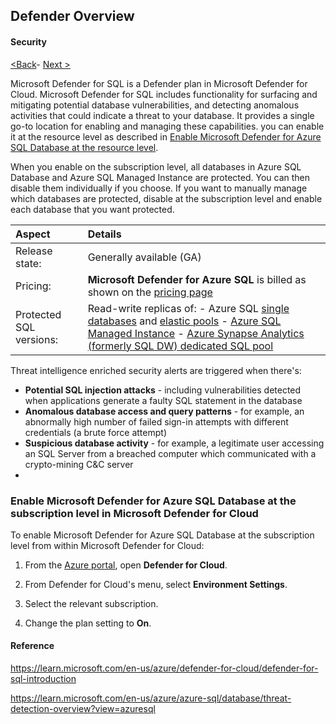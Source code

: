 ## Defender Overview

#### Security

[<Back](https://github.com/LiliamLeme/FTALive-Sessions_Synapse_SQL/blob/main/content/data/ModernDatawarehouse-Security/Dedicated%20SQL%20Pool_data.md)\- [Next >](https://github.com/LiliamLeme/FTALive-Sessions_Synapse_SQL/blob/main/content/data/ModernDatawarehouse-Security/Serveless%20SQL%20Pool.md)

Microsoft Defender for SQL is a Defender plan in Microsoft Defender for Cloud. Microsoft Defender for SQL includes functionality for surfacing and mitigating potential database vulnerabilities, and detecting anomalous activities that could indicate a threat to your database. It provides a single go-to location for enabling and managing these capabilities. you can enable it at the resource level as described in [Enable Microsoft Defender for Azure SQL Database at the resource level](https://learn.microsoft.com/en-us/azure/azure-sql/database/azure-defender-for-sql?view=azuresql#enable-microsoft-defender-for-azure-sql-database-at-the-resource-level).

When you enable on the subscription level, all databases in Azure SQL Database and Azure SQL Managed Instance are protected. You can then disable them individually if you choose. If you want to manually manage which databases are protected, disable at the subscription level and enable each database that you want protected.

| Aspect                  | Details                                                      |
| :---------------------- | :----------------------------------------------------------- |
| Release state:          | Generally available (GA)                                     |
| Pricing:                | **Microsoft Defender for Azure SQL** is billed as shown on the [pricing page](https://azure.microsoft.com/pricing/details/defender-for-cloud/) |
| Protected SQL versions: | Read-write replicas of: - Azure SQL [single databases](https://learn.microsoft.com/en-us/azure/azure-sql/database/single-database-overview) and [elastic pools](https://learn.microsoft.com/en-us/azure/azure-sql/database/elastic-pool-overview) - [Azure SQL Managed Instance](https://learn.microsoft.com/en-us/azure/azure-sql/managed-instance/sql-managed-instance-paas-overview) - [Azure Synapse Analytics (formerly SQL DW) dedicated SQL pool](https://learn.microsoft.com/en-us/azure/synapse-analytics/sql-data-warehouse/sql-data-warehouse-overview-what-is) |

Threat intelligence enriched security alerts are triggered when there's:

- **Potential SQL injection attacks** - including vulnerabilities detected when applications generate a faulty SQL statement in the database
- **Anomalous database access and query patterns** - for example, an abnormally high number of failed sign-in attempts with different credentials (a brute force attempt)
- **Suspicious database activity** - for example, a legitimate user accessing an SQL Server from a breached computer which communicated with a crypto-mining C&C server
- 

### Enable Microsoft Defender for Azure SQL Database at the subscription level in Microsoft Defender for Cloud

To enable Microsoft Defender for Azure SQL Database at the subscription level from within Microsoft Defender for Cloud:

1. From the [Azure portal](https://portal.azure.com/), open **Defender for Cloud**.

2. From Defender for Cloud's menu, select **Environment Settings**.

3. Select the relevant subscription.

4. Change the plan setting to **On**.

   

#### Reference


https://learn.microsoft.com/en-us/azure/defender-for-cloud/defender-for-sql-introduction

https://learn.microsoft.com/en-us/azure/azure-sql/database/threat-detection-overview?view=azuresql
